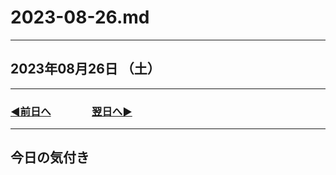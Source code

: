 # 2023-08-26.md

---

## 2023年08月26日 （土）

---

### [◀️前日へ](https://github.com/yuasys/chatty-journal/blob/main/2023/08/2023-08-25.md)&emsp;&emsp;&emsp;&emsp;[翌日へ▶️](https://github.com/yuasys/chatty-journal/blob/main/2023/08/2023-08-27.md)

---

## 今日の気付き
